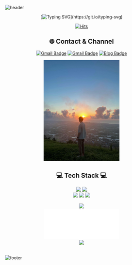 ![header](https://capsule-render.vercel.app/api?type=waving&&color=gradient&height=150&section=header)

<div align = "center">

[![Typing SVG](https://readme-typing-svg.herokuapp.com?font=Fredoka+One&size=50&pause=500&color=9D9ED2&background=FFFFFF00&center=true&vCenter=true&multiline=true&width=800&height=200&lines=Welcome!🥳;I'm+Front-End+Developer%2C+JAENY!)](https://git.io/typing-svg)
  
[![Hits](https://hits.seeyoufarm.com/api/count/incr/badge.svg?url=https%3A%2F%2Fgithub.com%2FJAENY007%2FJAENY007&count_bg=%239D9ED2&title_bg=%23939BA5&icon=&icon_color=%23E7E7E7&title=hits&edge_flat=false)](https://hits.seeyoufarm.com)

<h2>🌐 Contact & Channel</h2>

[![Gmail Badge](https://img.shields.io/badge/Gmail-d14836?style=for-the-badge&logo=Gmail&logoColor=white&link=mailto:wjswodus29@gmail.com)](mailto:wjswodus29@gmail.com)
[![Gmail Badge](https://img.shields.io/badge/Email-03C75A?style=for-the-badge&logo=Naver&logoColor=white&link=mailto:wjswodus22@naver.com)](mailto:wjswodus29@naver.com)
[![Blog Badge](http://img.shields.io/badge/-Blog-000000?style=for-the-badge&&logo=Tistory&logoColor=white&link=https://developer-jaeny.tistory.com)](https://developer-jaeny.tistory.com)
<br/>

<img src="Front-End%20%20eda36/KakaoTalk_20220104_164631488.jpg" width="250">

<br/>

<h2>💻 Tech Stack 💻</h2>
<img src="https://img.shields.io/badge/JavaScript-F7DF1E?style=for-the-badge&logo=JavaScript&logoColor=white"/>
<img src="https://img.shields.io/badge/TypeScript-3178C6?style=for-the-badge&logo=TypeScript&logoColor=white"/>
<br/>
<img src="https://img.shields.io/badge/React-61DAFB?style=for-the-badge&logo=React&logoColor=white"/>
<img src="https://img.shields.io/badge/Next.js-000000?style=for-the-badge&logo=Next.js&logoColor=white"/>
<img src="https://img.shields.io/badge/Git-F05032?style=for-the-badge&logo=Git&logoColor=white"/>
<br/><br/>

<img src="https://github-readme-stats.vercel.app/api?username=JAENY007&show_icons=true&theme=material-palenight&hide_border=true&bg_color=20232a&icon_color=E3E3E3A8&text_color=fff&title_color=918FE0" width=49.2% />
<br>
<img src="https://raw.githubusercontent.com/JAENY007/github-stats/output/generated/languages.svg" width=49.2% />
<br>
<img src="https://streak-stats.demolab.com/?user=JAENY007&theme=tokyonight&hide_border=true&background=20232a" width=49.2% />

</div>



<br/>

![footer](https://capsule-render.vercel.app/api?type=waving&&color=gradient&height=150&section=footer&fontSize=90)
